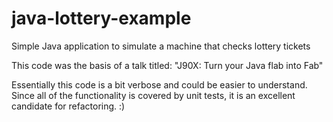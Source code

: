 java-lottery-example
====================

Simple Java application to simulate a machine that checks lottery tickets


This code was the basis of a talk titled: "J90X: Turn your Java flab into Fab"

Essentially this code is a bit verbose and could be easier to understand.  Since all of the functionality is covered by unit tests, it is an excellent candidate for refactoring.  :)

